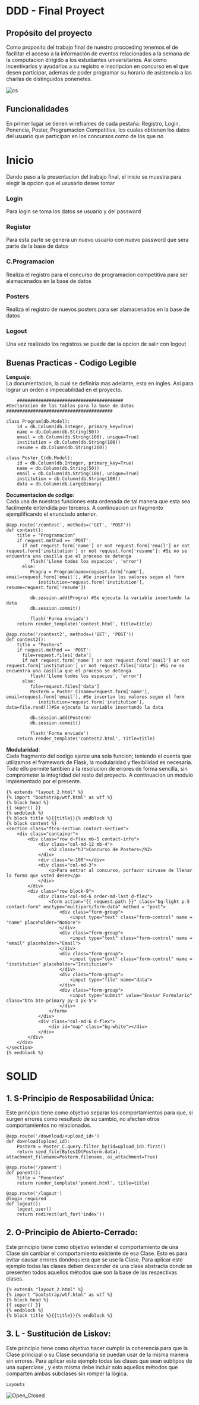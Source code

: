 
DDD - Final Proyect
=================
## Propósito del proyecto
Como proposito del trabajo final de nuestro procceding tenemos el  de facilitar el acceso a la información de eventos relacionados a la semana de la computacion dirigido a los estudiantes universitarios. Así como incentivarlos y ayudarlos a su registro e inscripcion en concurso en el que desen participar, ademas de poder programar su horario de asistencia a las charlas de distinguidos ponenetes.


![cs](https://noticias.uneatlantico.es/wp-content/uploads/2017/10/inforuno.jpg)

## Funcionalidades
En primer lugar se tienen wireframes de cada pestaña: Registro, Login, Ponencia, Poster, Programacion Competitiva, los cuales obtienen los datos del usuario que participan en los concursos como de los que no
# Inicio
Dando paso a la presentacion del trabajo final, el inicio se muestra para elegir la opcion que el ususario desee tomar 

### Login
Para login se toma los datos se usuario y del password

### Register
Para esta parte se genera un nuevo usuario con nuevo password que sera parte de la base de datos

### C.Programacion
Realiza el registro para el concurso de programacion competitiva para ser alamacenados en la base de datos 

### Posters
Realiza el registro de nuevos posters para ser alamacenados en la base de datos 

### Logout
Una vez realizado los registros se puede dar la opcion de salir con logout

## Buenas Practicas - Codigo Legible
**Lenguaje**: <br>
La documentacion, la cual se definiria mas adelante, esta en ingles. Asi para lograr un orden e impecabilidad en el proyecto. <br>
```
    ########################################
#Declaracion de las tablas para la base de datos 
########################################

class Program(db.Model):
    id = db.Column(db.Integer, primary_key=True)
    name = db.Column(db.String(50))
    email = db.Column(db.String(100), unique=True)
    institution = db.Column(db.String(100))
    resume = db.Column(db.String(260))

class Poster_C(db.Model):
    id = db.Column(db.Integer, primary_key=True)
    name = db.Column(db.String(50))
    email = db.Column(db.String(100), unique=True)
    institution = db.Column(db.String(100))
    data = db.Column(db.LargeBinary)
```
**Documentacion de codigo**: <br>
Cada una de nuestras funciones esta ordenada de tal manera que esta sea facilmente entendida por terceros. A continuacion un fragmento ejemplificando el enunciado anterior. <br>
```
@app.route('/contest', methods=('GET', 'POST'))
def contest():
    title = "Programacion"
    if request.method == 'POST':
      if not request.form['name'] or not request.form['email'] or not request.form['institution'] or not request.form['resume']: #Si no se encuentra una casilla que el proceso se detenga
         flash('Llene todos los espacios', 'error')
      else:
         Progra = Program(name=request.form['name'], email=request.form['email'], #Se insertan los valores segun el form
            institution=request.form['institution'], resume=request.form['resume'])

         db.session.add(Progra) #Se ejecuta la variable insertando la data
         db.session.commit()
         
         flash('Forma enviada')
    return render_template('contest.html', title=title)

@app.route('/contest2', methods=('GET', 'POST'))
def contest2():
    title = "Posters"
    if request.method == 'POST':
      file=request.files['data']
      if not request.form['name'] or not request.form['email'] or not request.form['institution'] or not request.files['data']: #Si no se encuentra una casilla que el proceso se detenga
         flash('Llene todos los espacios', 'error')
      else:
         file=request.files['data']
         Posterm = Poster_C(name=request.form['name'], email=request.form['email'], #Se insertan los valores segun el form
            institution=request.form['institution'], data=file.read())#Se ejecuta la variable insertando la data

         db.session.add(Posterm) 
         db.session.commit()
         
         flash('Forma enviada')
    return render_template('contest2.html', title=title)
```
**Modularidad**: <br>
Cada fragmento del codigo ejerce una sola funcion; teniendo el cuenta que utilizamos el framework de Flask, la modularidad y flexibilidad es necesaria. Todo ello permite tambien a la resolucion de errores de forma sencilla, sin comprometer la integridad del resto del proyecto. A continuacion un modulo implementado por el presente. <br>
```
{% extends "layout_2.html" %}
{% import "bootstrap/wtf.html" as wtf %}
{% block head %}
{{ super() }}
{% endblock %}
{% block title %}{{title}}{% endblock %}
{% block content %}
<section class="ftco-section contact-section">
    <div class="container">
        <div class="row d-flex mb-5 contact-info">
            <div class="col-md-12 mb-4">
                <h2 class="h3">Concurso de Posters</h2>
            </div>
            <div class="w-100"></div>
            <div class="col-md-3">
                <p>Para entrar al concurso, porfavor sirvase de llenar la forma que usted desee</p>
            </div>
        </div>
        <div class="row block-9">
            <div class="col-md-6 order-md-last d-flex">
                <form action="{{ request.path }}" class="bg-light p-5 contact-form" enctype="multipart/form-data" method = "post">
                    <div class="form-group">
                        <input type="text" class="form-control" name = "name" placeholder="Nombre">
                    </div>
                    <div class="form-group">
                        <input type="text" class="form-control" name = "email" placeholder="Email">
                    </div>
                    <div class="form-group">
                        <input type="text" class="form-control" name = "institution" placeholder="Institucion">
                    </div>
                    <div class="form-group">
                        <input type="file" name="data">
                    </div>
                    <div class="form-group">
                        <input type="submit" value="Enviar Formulario" class="btn btn-primary py-3 px-5">
                    </div>
                </form>
            </div>
            <div class="col-md-6 d-flex">
                <div id="map" class="bg-white"></div>
            </div>
        </div>
    </div>
</section>
{% endblock %}
```
# SOLID

## 1. S-Principio de Resposabilidad Única:
  Este principio tiene como objetivo separar los comportamientos para que, si surgen errores como resultado de su cambio, no         afecten otros comportamientos no relacionados.
```
@app.route('/download/<upload_id>')
def download(upload_id):
    Posterm = Poster_C.query.filter_by(id=upload_id).first()
    return send_file(BytesIO(Posterm.data), attachment_filename=Posterm.filename, as_attachment=True)

@app.route('/ponent')
def ponent():
    title = "Ponentes"
    return render_template('ponent.html', title=title)

@app.route('/logout')
@login_required
def logout():
    logout_user()
    return redirect(url_for('index'))
```
## 2. O-Principio de Abierto-Cerrado:
  Este principio tiene como objetivo extender el comportamiento de una Clase sin cambiar el comportamiento existente de esa Clase.   Esto es para evitar causar errores dondequiera que se use la Clase.
  Para aplicar este ejemplo todas  las clases deben descender de una clase abstracta donde se presenten todos aquellos métodos que   son la base de las respectivas clases.
```
{% extends "layout_2.html" %}
{% import "bootstrap/wtf.html" as wtf %}
{% block head %}
{{ super() }}
{% endblock %}
{% block title %}{{title}}{% endblock %}
```
## 3. L - Sustitución de Liskov:
  Este principio tiene como objetivo hacer cumplir la coherencia para que la Clase principal o su Clase secundaria se puedan     usar de la misma manera sin errores.
  Para aplicar este ejemplo todas  las clases que sean subtipos de una superclase , y esta misma debe incluir solo aquellos       métodos que comparten ambas subclases sin romper la lógica.
```
Layouts
```
![Open_Closed](https://github.com/ThatGust/Ingieneria-de-Software---Proyecto-Final/blob/main/Capture.PNG)
